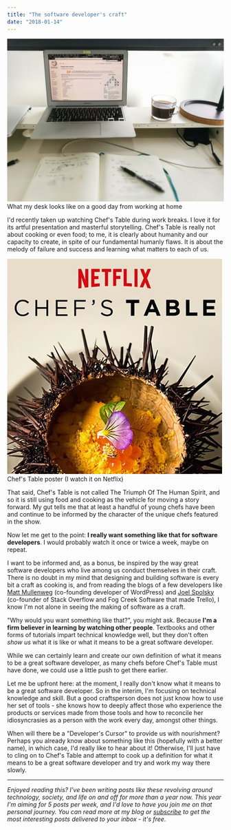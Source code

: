 ```yaml
---
title: "The software developer's craft"
date: "2018-01-14"
---
```


![software developers craft post banner](images/20171223-software-developers-craft-nickang-blog.jpg) What my desk looks like on a good day from working at home

I'd recently taken up watching Chef's Table during work breaks. I love it for its artful presentation and masterful storytelling. Chef's Table is really not about cooking or even food; to me, it is clearly about humanity and our capacity to create, in spite of our fundamental humanly flaws. It is about the melody of failure and success and learning what matters to each of us.

![chefs table documentary poster](images/artworks-000125496240-3722zs-t500x500.jpg) Chef's Table poster (I watch it on Netflix)

That said, Chef's Table is not called The Triumph Of The Human Spirit, and so it is still using food and cooking as the vehicle for moving a story forward. My gut tells me that at least a handful of young chefs have been and continue to be informed by the character of the unique chefs featured in the show.

Now let me get to the point: **I really want something like that for software developers**. I would probably watch it once or twice a week, maybe on repeat.

I want to be informed and, as a bonus, be inspired by the way great software developers who live among us conduct themselves in their craft. There is no doubt in my mind that designing and building software is every bit a craft as cooking is, and from reading the blogs of a few developers like [Matt Mullenweg](https://ma.tt/) (co-founding developer of WordPress) and [Joel Spolsky](https://www.joelonsoftware.com/) (co-founder of Stack Overflow and Fog Creek Software that made Trello), I know I'm not alone in seeing the making of software as a craft.

"Why would you want something like that?", you might ask. Because **I'm a firm believer in learning by watching other people**. Textbooks and other forms of tutorials impart technical knowledge well, but they don't often _show us_ what it is like or what it means to be a great software developer.

While we can certainly learn and create our own definition of what it means to be a great software developer, as many chefs before Chef's Table must have done, we could use a little push to get there earlier.

Let me be upfront here: at the moment, I really don't know what it means to be a great software developer. So in the interim, I'm focusing on technical knowledge and skill. But a good craftsperson does not just know how to use her set of tools - she knows how to deeply affect those who experience the products or services made from those tools and how to reconcile her idiosyncrasies as a person with the work every day, amongst other things.

When will there be a "Developer's Cursor" to provide us with nourishment? Perhaps you already know about something like this (hopefully with a better name), in which case, I'd really like to hear about it! Otherwise, I'll just have to cling on to Chef's Table and attempt to cook up a definition for what it means to be a great software developer and try and work my way there slowly.

* * *

_Enjoyed reading this? I've been writing posts like these revolving around technology, society, and life on and off for more than a year now. This year I'm aiming for 5 posts per week, and I'd love to have you join me on that personal journey. You can read more at my blog or [subscribe](http://eepurl.com/c7xfID) to get the most interesting posts delivered to your inbox - it's free._
